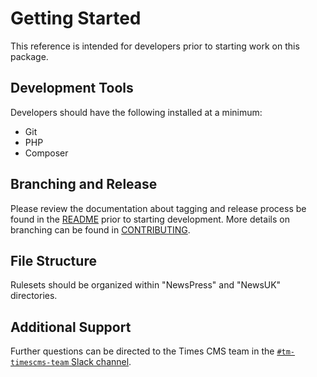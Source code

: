# Getting Started

This reference is intended for developers prior to starting work on this package.

## Development Tools

Developers should have the following installed at a minimum:

-   Git
-   PHP
-   Composer

## Branching and Release

Please review the documentation about tagging and release process be found in the [README](../README.md#tagging-and-releasing) prior to starting development. More details on branching can be found in [CONTRIBUTING](./CONTRIBUTING.md#branching).

## File Structure

Rulesets should be organized within "NewsPress" and "NewsUK" directories.

## Additional Support

Further questions can be directed to the Times CMS team in the [`#tm-timescms-team` Slack channel](https://newscorp.enterprise.slack.com/archives/C03JD1PU44B).

